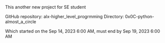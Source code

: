 This another new project for SE student

GitHub repository: alx-higher_level_progrmming Directory: 0x0C-python-almost_a_circle

Which started on the Sep 14, 2023 6:00 AM, must end by Sep 19, 2023 6:00 AM
